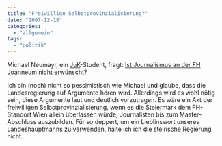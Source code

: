 ```yaml
---
title: "Freiwillige Selbstprovinzialisierung?"
date: "2007-12-18"
categories: 
  - "allgemein"
tags: 
  - "politik"
---
```


Michael Neumayr, ein [JuK](http://www.fh-joanneum.at/aw/home/Studienangebot/fachbereich_internationale_wirtschaft/~czf/juk/?lan=de "FH Joanneum: Studiengang Journalismus und Unternehmenskommunikation")\-Student, fragt: [Ist Journalismus an der FH Joanneum nicht erwünscht?](http://nachrichtenfluss.blog.de/2007/12/17/ist_journalismus_an_der_fh_joanneum_nich~3458248 "Ist Journalismus an der FH Joanneum nicht erwünscht?")

Ich bin (noch) nicht so pessimistisch wie Michael und glaube, dass die Landesregierung auf Argumente hören wird. Allerdings wird es wohl nötig sein, diese Argumente laut und deutlich vorzutragen. Es wäre ein Akt der freiwilligen Selbstprovinzialisierung, wenn es die Steiermark dem FH-Standort Wien allein überlassen würde, Journalisten bis zum Master-Abschluss auszubilden. Für so deppert, um ein Lieblinswort unseres Landeshauptmanns zu verwenden, halte ich ich die steirische Regierung nicht.
